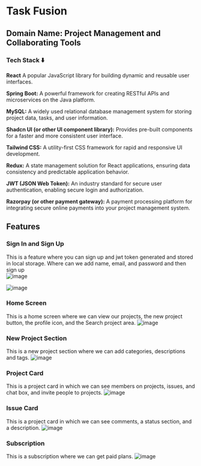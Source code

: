 # Task Fusion
## Domain Name: Project Management and Collaborating Tools
### Tech Stack ⬇️
**React** A popular JavaScript library for building dynamic and reusable user interfaces.

**Spring Boot:** A powerful framework for creating RESTful APIs and microservices on the Java platform.

**MySQL:** A widely used relational database management system for storing project data, tasks, and user information.

**Shadcn UI (or other UI component library):** Provides pre-built components for a faster and more consistent user interface.

**Tailwind CSS:** A utility-first CSS framework for rapid and responsive UI development.

**Redux:** A state management solution for React applications, ensuring data consistency and predictable application behavior.

**JWT (JSON Web Token):** An industry standard for secure user authentication, enabling secure login and authorization.

**Razorpay (or other payment gateway):** A payment processing platform for integrating secure online payments into your project management system.

## Features
### Sign In and Sign Up
This is a feature where you can sign up and jwt token generated and stored in local storage. Where can we add name, email, and password and then sign up   
![image](https://github.com/user-attachments/assets/9ae72f0c-0a9a-4561-802e-967ceae147c2)

![image](https://github.com/user-attachments/assets/9697d4c2-d4f2-4eb1-a229-d0bf07928d76)

### Home Screen
 This is a home screen where we can view our projects, the new project button, the profile icon, and the Search project area.
![image](https://github.com/user-attachments/assets/ab3777a7-f667-45f1-85d4-36056a5452eb)

### New Project Section
This is a new project section where we can add categories, descriptions and tags.
![image](https://github.com/user-attachments/assets/77122622-851c-4e13-af2f-e0379d2b220f)


### Project Card
This is a project card in which we can see members on projects, issues, and chat box, and invite people to projects.
![image](https://github.com/user-attachments/assets/b075e6bc-67c5-4556-949c-410e8ad0e26c)

### Issue Card
This is a project card in which we can see comments, a status section, and a description.
![image](https://github.com/user-attachments/assets/eb9a2daf-e2fb-4ac2-91a0-4f411826b4ac)

### Subscription
This is a subscription where we can get paid plans.
![image](https://github.com/user-attachments/assets/0ff56b76-e107-4a94-8fbd-75a498d6833b)






